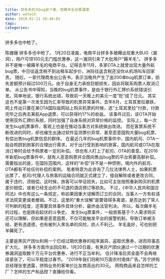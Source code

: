 ```yaml
---
title: 拼多多的大bug非个案，但薅羊毛也需谨慎
author: wetech
date: 2019-01-21 20:40:03
tags: 
categories: 
---
```

拼多多也中枪了。
<!-- more -->
陈姗姗
拼多多也中枪了。
1月20日凌晨，电商平台拼多多被曝出现重大BUG（漏洞），用户可领100元无门槛优惠券，这一漏洞引来了大批用户“薅羊毛”。
拼多多并不是唯一被薅羊毛的电商平台。记得去年11月，多家OTA上就曾出现大量外航bug票，中日往返含税不到出租车起步价，洲际往返含税还没你从机场叫车回家贵。
随后，一家代理商发出公告书，表示当晚共产生了逾200单bug机票订单，损失差额预计超过500万元。由于自身无力承担巨额损失，因此将联系购票人取消订单。
从公告书中得知，当晚的bug机票事件，是由于银行外汇牌价系统错误引发。简单地说，银行系统出错，导致前一天晚上的美元一度“贬”成了日元。
其实这也不是第一次发生因为汇率导致的机票异常事件。去年8月，土耳其里拉暴跌，网上传出只要在某OTA国际版网站上购买机票的时候，选“土耳其里拉”付款，付款完毕之后再去某航App退票，可以获得约17%的收益。
该事件过后，该OTA开始使用双外汇牌价系统，同时加强了自身系统对异常价格的监控。
实际上，每一次发生bug机票事件，客观上也是在推动当事方对系统做出改进。
而在客票系统不断改进的同时，却也催生出通过软件监测票价异常，甚至恶意囤购大量bug机票、有偿出售bug机票信息的群体。
在最近几年的bug机票事件中，国内航司、OTA一般会照顾到旅客的合理出行需求，对于出行受到影响的旅客，国内航司或OTA在取消订单时会给予购票者一定的补偿。
但也有人盯上了航司、OTA的善意。在2016年新航bug票事件中，就有人恶意购票并企图向售出bug票的平台索要高额补偿。
需要指出的是，在国际范围内，这样的“补偿”并不是一种惯例，境内外的航司、OTA都有不给任何补偿的案例。
笔者特意为此咨询了几位法律界人士，如果机票出票了，航司/代理人与旅客的运输合同就正式建立了，擅自解除或者更改合同，属于违约，须赔偿。这时候，旅客可以举证损失，比如可主张按照重新购买的机票差价赔偿，或者已经支出的不可退的酒店预订等损失。
不过，《中华人民共和国合同法》中也有这么一条规定，称如果因重大误解而订立的合同，当事人一方有权请求法院变更或者撤销。不过，这里的“重大误解”是要错得多离谱，是否达到了常人可判断的程度，还需要具体事件具体分析，最终由法官判决。
所以，每次薅羊毛的过程，也是跌宕起伏的斗争史。
发生bug票事件，一般旅客基于个人需求购买还可以理解，但如果是恶意囤票，不仅可能触发平台的报警机制，导致订单被冻结，更有违道德，也有被列入黑名单的风险，损人不利己。
羊毛虽好，可也别把羊薅死了。
 
 
主要是黑灰产团伙利用一个已经过期优惠券的程序漏洞，盗取优惠券，进而将事态扩大化。
拼多多方面作出回应称，1月20日晨，有黑灰产团伙通过一个过期的优惠券漏洞盗取数千万元平台优惠券，进行不正当牟利。
估计降准后资金面不会再继续紧张了，可以平稳度过春节。
“2019年我们将刷10万面农村墙体广告。”苏宁拼购总经理张奎透露，拼购业务的客单价比友商高出约30元。
网购商品来自怎样的工厂？怎样的生产和品控？直播给你看。
